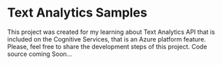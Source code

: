 # Text Analytics Samples
This project was created for my learning about Text Analytics API that is included on the Cognitive Services, that is an Azure platform feature.
Please, feel free to share the development steps of this project.
Code source coming Soon...
